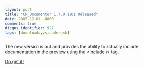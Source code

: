 ```yaml
---
layout: post
title: "CR_Documentor 1.7.0.1201 Released"
date: 2005-12-01 -0800
comments: true
disqus_identifier: 927
tags: [downloads,vs,coderush]
---
```

The new version is out and provides the ability to actually include
documentation in the preview using the \<include /\> tag.

 [Go get
it!](/archive/2004/11/15/cr_documentor-the-documentor-plug-in-for-dxcore.aspx)
